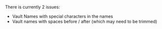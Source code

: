 There is currently 2 issues:
* Vault Names with special characters in the names
* Vault names with spaces before / after (which may need to be trimmed)
